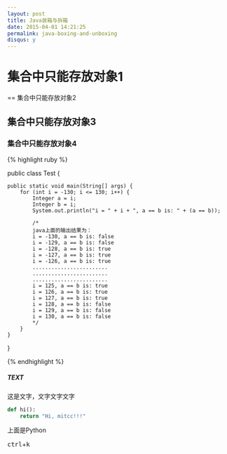 ```yaml
---
layout: post
title: Java装箱与拆箱
date: 2015-04-01 14:21:25
permalink: java-boxing-and-unboxing
disqus: y
---
```


# 集合中只能存放对象1

==  集合中只能存放对象2

## 集合中只能存放对象3

### 集合中只能存放对象4

{% highlight ruby %}

public class Test {

    public static void main(String[] args) {
        for (int i = -130; i <= 130; i++) {
            Integer a = i;
            Integer b = i;
            System.out.println("i = " + i + ", a == b is: " + (a == b));

            /*
            java上面的输出结果为：
            i = -130, a == b is: false
            i = -129, a == b is: false
            i = -128, a == b is: true
            i = -127, a == b is: true
            i = -126, a == b is: true
            ........................
            ........................
            ........................
            i = 125, a == b is: true
            i = 126, a == b is: true
            i = 127, a == b is: true
            i = 128, a == b is: false
            i = 129, a == b is: false
            i = 130, a == b is: false
            */
        }
    }
}

{% endhighlight %}

##### TEXT
这是文字，文字文字文字

```Python
def hi():
    return "Hi, mitcc!!!"
```

上面是Python

<kbd>ctrl</kbd>+<kbd>k</kbd>

